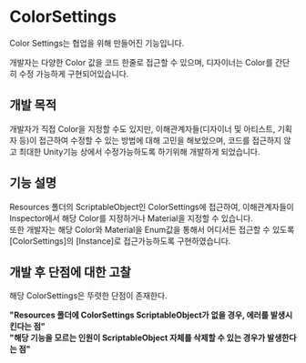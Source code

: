 # ColorSettings
Color Settings는 협업을 위해 만들어진 기능입니다.

개발자는 다양한 Color 값을 코드 한줄로 접근할 수 있으며,
디자이너는 Color를 간단히 수정 가능하게 구현되어있습니다.

## 개발 목적
개발자가 직접 Color을 지정할 수도 있지만, 이해관계자들(디자이너 및 아티스트, 기획자 등)이 접근하여 수정할 수 있는 방법에 대해 고민을 해보았으며, 
코드를 접근하지 않고 최대한 Unity기능 상에서 수정가능하도록 하기위해 개발하게 되었습니다.

## 기능 설명
Resources 폴더의 ScriptableObject인 ColorSettings에 접근하여, 이해관계자들이 Inspector에서 해당 Color를 지정하거나 Material을 지정할 수 있습니다.  
또한 개발자는 해당 Color와 Material을 Enum값을 통해서 어디서든 접근할 수 있도록 [ColorSettings]의 [Instance]로 접근가능하도록 구현하였습니다.  

## 개발 후 단점에 대한 고찰
해당 ColorSettings은 뚜렷한 단점이 존재한다.
  
**"Resources 폴더에 ColorSettings ScriptableObject가 없을 경우, 에러를 발생시킨다는 점"**  
**"해당 기능을 모르는 인원이 ScriptableObject 자체를 삭제할 수 있는 경우가 발생한다는 점"**
